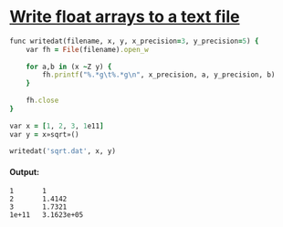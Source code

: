 [1]: http://rosettacode.org/wiki/Write_float_arrays_to_a_text_file

# [Write float arrays to a text file][1]

```ruby
func writedat(filename, x, y, x_precision=3, y_precision=5) {
    var fh = File(filename).open_w
 
    for a,b in (x ~Z y) {
        fh.printf("%.*g\t%.*g\n", x_precision, a, y_precision, b)
    }
 
    fh.close
}
 
var x = [1, 2, 3, 1e11]
var y = x»sqrt»()
 
writedat('sqrt.dat', x, y)
```

#### Output:
```
1       1
2       1.4142
3       1.7321
1e+11   3.1623e+05
```
